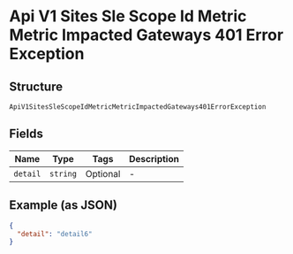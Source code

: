 
# Api V1 Sites Sle Scope Id Metric Metric Impacted Gateways 401 Error Exception

## Structure

`ApiV1SitesSleScopeIdMetricMetricImpactedGateways401ErrorException`

## Fields

| Name | Type | Tags | Description |
|  --- | --- | --- | --- |
| `detail` | `string` | Optional | - |

## Example (as JSON)

```json
{
  "detail": "detail6"
}
```

